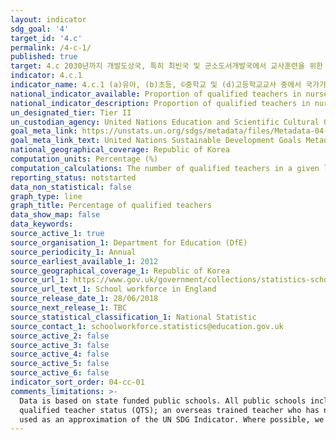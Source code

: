 ```yaml
---
layout: indicator
sdg_goal: '4'
target_id: '4.c'
permalink: /4-c-1/
published: true
target: 4.c 2030년까지 개발도상국, 특히 최빈국 및 군소도서개발국에서 교사훈련을 위한 국제협력을 통해 양성된 교사를 포함하여 자격을 갖춘 교사 공급을 실질적으로 증대
indicator: 4.c.1
indicator_name: 4.c.1 (a)유아, (b)초등, ©중학교 및 (d)고등학교교사 중에서 국가가 요구하는 특정 수준 수업에 필요한 최소한의 체계화된 교원 교육 및 훈련을 임용 전 혹은 재직 중 받은 교사의 비율
national_indicator_available: Proportion of qualified teachers in nursery, primary and secondary education
national_indicator_description: Proportion of qualified teachers in nursery, primary and secondary education in England
un_designated_tier: Tier II
un_custodian_agency: United Nations Education and Scientific Cultural Organisation - Institute of Statistics (UNESCO-UIS)
goal_meta_link: https://unstats.un.org/sdgs/metadata/files/Metadata-04-0C-01.pdf 
goal_meta_link_text: United Nations Sustainable Development Goals Metadata (PDF 218 KB)
national_geographical_coverage: Republic of Korea
computation_units: Percentage (%)
computation_calculations: The number of qualified teachers in a given level of education is expressed as a percentage of all (qualified and unqualified) teachers in that level of education.
reporting_status: notstarted
data_non_statistical: false
graph_type: line
graph_title: Percentage of qualified teachers
data_show_map: false
data_keywords:  
source_active_1: true
source_organisation_1: Department for Education (DfE)
source_periodicity_1: Annual
source_earliest_available_1: 2012
source_geographical_coverage_1: Republic of Korea
source_url_1: https://www.gov.uk/government/collections/statistics-school-workforce
source_url_text_1: School workforce in England
source_release_date_1: 28/06/2018
source_next_release_1: TBC
source_statistical_classification_1: National Statistic
source_contact_1: schoolworkforce.statistics@education.gov.uk
source_active_2: false
source_active_3: false
source_active_4: false
source_active_5: false
source_active_6: false
indicator_sort_order: 04-cc-01
comments_limitations: >-
  Data is based on state funded public schools. All public schools include - nursery, primary, secondary, special and centrally employed schools. The proportion of qualified teachers includes both full and part time teachers. An unqualified teacher is either a trainee working towards
  qualified teacher status (QTS); an overseas trained teacher who has not exceeded the four years they are allowed to teach without having QTS; or an instructor who has a particular skill who can be employed for so long as a qualified teacher is not available.   This indicator is being
  used as an approximation of the UN SDG Indicator. Where possible, we will work to identify or develop UK data to meet the global indicator specification. This indicator has not been identified in collaboration with topic experts.
---
```

